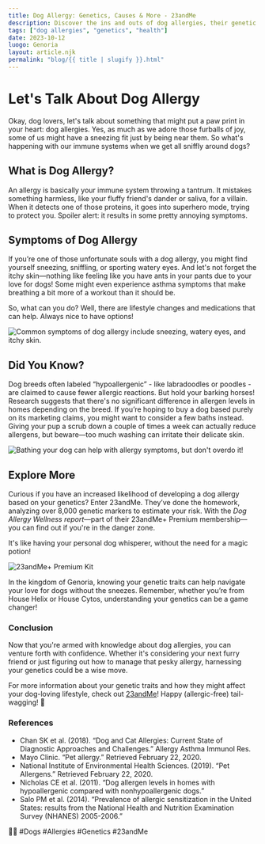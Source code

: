 ```yaml
---
title: Dog Allergy: Genetics, Causes & More - 23andMe
description: Discover the ins and outs of dog allergies, their genetic links, and how 23andMe can shed light on your potential predispositions.
tags: ["dog allergies", "genetics", "health"]
date: 2023-10-12
luogo: Genoria
layout: article.njk
permalink: "blog/{{ title | slugify }}.html"
---
```


# Let's Talk About Dog Allergy

Okay, dog lovers, let's talk about something that might put a paw print in your heart: dog allergies. Yes, as much as we adore those furballs of joy, some of us might have a sneezing fit just by being near them. So what's happening with our immune systems when we get all sniffly around dogs?

## What is Dog Allergy?

An allergy is basically your immune system throwing a tantrum. It mistakes something harmless, like your fluffy friend's dander or saliva, for a villain. When it detects one of those proteins, it goes into superhero mode, trying to protect you. Spoiler alert: it results in some pretty annoying symptoms.

## Symptoms of Dog Allergy

If you’re one of those unfortunate souls with a dog allergy, you might find yourself sneezing, sniffling, or sporting watery eyes. And let's not forget the itchy skin—nothing like feeling like you have ants in your pants due to your love for dogs! Some might even experience asthma symptoms that make breathing a bit more of a workout than it should be. 

So, what can you do? Well, there are lifestyle changes and medications that can help. Always nice to have options!

![Common symptoms of dog allergy include sneezing, watery eyes, and itchy skin.](https://www.23andme.com/wp-content/uploads/sites/2/2021/07/dogallergy-story-1.088bac4757b8.png)

## Did You Know?

Dog breeds often labeled “hypoallergenic” - like labradoodles or poodles - are claimed to cause fewer allergic reactions. But hold your barking horses! Research suggests that there's no significant difference in allergen levels in homes depending on the breed. If you’re hoping to buy a dog based purely on its marketing claims, you might want to consider a few baths instead. Giving your pup a scrub down a couple of times a week can actually reduce allergens, but beware—too much washing can irritate their delicate skin.

![Bathing your dog can help with allergy symptoms, but don't overdo it!](https://www.23andme.com/wp-content/uploads/sites/2/2021/07/dogallergy-story-2.45d8708b36a4.png)

## Explore More

Curious if you have an increased likelihood of developing a dog allergy based on your genetics? Enter 23andMe. They’ve done the homework, analyzing over 8,000 genetic markers to estimate your risk. With the *Dog Allergy Wellness report*—part of their 23andMe+ Premium membership—you can find out if you're in the danger zone. 

It's like having your personal dog whisperer, without the need for a magic potion!

![23andMe+ Premium Kit](https://www.23andme.com/uploads/sites/2/20240109213029/Premium.jpg)

In the kingdom of Genoria, knowing your genetic traits can help navigate your love for dogs without the sneezes. Remember, whether you’re from House Helix or House Cytos, understanding your genetics can be a game changer! 

### Conclusion

Now that you're armed with knowledge about dog allergies, you can venture forth with confidence. Whether it's considering your next furry friend or just figuring out how to manage that pesky allergy, harnessing your genetics could be a wise move.

For more information about your genetic traits and how they might affect your dog-loving lifestyle, check out [23andMe](https://www.23andme.com/topics/wellness/dog-allergy/)! Happy (allergic-free) tail-wagging! 🐾

### References

- Chan SK et al. (2018). “Dog and Cat Allergies: Current State of Diagnostic Approaches and Challenges.” Allergy Asthma Immunol Res. 
- Mayo Clinic. “Pet allergy.” Retrieved February 22, 2020. 
- National Institute of Environmental Health Sciences. (2019). “Pet Allergens.” Retrieved February 22, 2020.
- Nicholas CE et al. (2011). “Dog allergen levels in homes with hypoallergenic compared with nonhypoallergenic dogs.” 
- Salo PM et al. (2014). “Prevalence of allergic sensitization in the United States: results from the National Health and Nutrition Examination Survey (NHANES) 2005-2006.” 

🐶💙 #Dogs #Allergies #Genetics #23andMe
